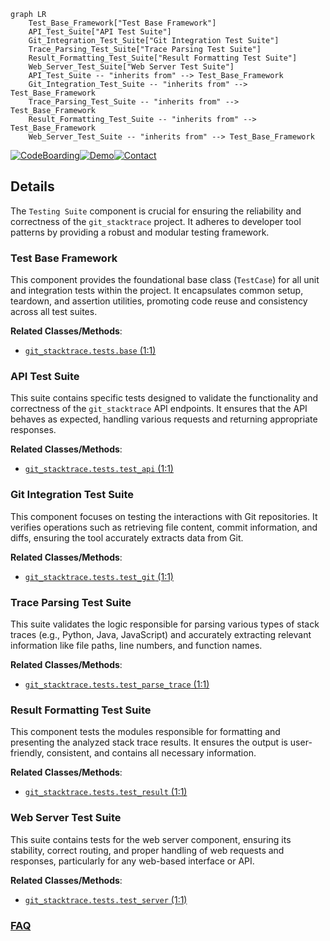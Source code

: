 ```mermaid
graph LR
    Test_Base_Framework["Test Base Framework"]
    API_Test_Suite["API Test Suite"]
    Git_Integration_Test_Suite["Git Integration Test Suite"]
    Trace_Parsing_Test_Suite["Trace Parsing Test Suite"]
    Result_Formatting_Test_Suite["Result Formatting Test Suite"]
    Web_Server_Test_Suite["Web Server Test Suite"]
    API_Test_Suite -- "inherits from" --> Test_Base_Framework
    Git_Integration_Test_Suite -- "inherits from" --> Test_Base_Framework
    Trace_Parsing_Test_Suite -- "inherits from" --> Test_Base_Framework
    Result_Formatting_Test_Suite -- "inherits from" --> Test_Base_Framework
    Web_Server_Test_Suite -- "inherits from" --> Test_Base_Framework
```

[![CodeBoarding](https://img.shields.io/badge/Generated%20by-CodeBoarding-9cf?style=flat-square)](https://github.com/CodeBoarding/GeneratedOnBoardings)[![Demo](https://img.shields.io/badge/Try%20our-Demo-blue?style=flat-square)](https://www.codeboarding.org/demo)[![Contact](https://img.shields.io/badge/Contact%20us%20-%20contact@codeboarding.org-lightgrey?style=flat-square)](mailto:contact@codeboarding.org)

## Details

The `Testing Suite` component is crucial for ensuring the reliability and correctness of the `git_stacktrace` project. It adheres to developer tool patterns by providing a robust and modular testing framework.

### Test Base Framework
This component provides the foundational base class (`TestCase`) for all unit and integration tests within the project. It encapsulates common setup, teardown, and assertion utilities, promoting code reuse and consistency across all test suites.


**Related Classes/Methods**:

- <a href="https://github.com/pinterest/git-stacktrace/blob/master/git_stacktrace/tests/base.py#L1-L1" target="_blank" rel="noopener noreferrer">`git_stacktrace.tests.base` (1:1)</a>


### API Test Suite
This suite contains specific tests designed to validate the functionality and correctness of the `git_stacktrace` API endpoints. It ensures that the API behaves as expected, handling various requests and returning appropriate responses.


**Related Classes/Methods**:

- <a href="https://github.com/pinterest/git-stacktrace/blob/master/git_stacktrace/tests/test_api.py#L1-L1" target="_blank" rel="noopener noreferrer">`git_stacktrace.tests.test_api` (1:1)</a>


### Git Integration Test Suite
This component focuses on testing the interactions with Git repositories. It verifies operations such as retrieving file content, commit information, and diffs, ensuring the tool accurately extracts data from Git.


**Related Classes/Methods**:

- <a href="https://github.com/pinterest/git-stacktrace/blob/master/git_stacktrace/tests/test_git.py#L1-L1" target="_blank" rel="noopener noreferrer">`git_stacktrace.tests.test_git` (1:1)</a>


### Trace Parsing Test Suite
This suite validates the logic responsible for parsing various types of stack traces (e.g., Python, Java, JavaScript) and accurately extracting relevant information like file paths, line numbers, and function names.


**Related Classes/Methods**:

- <a href="https://github.com/pinterest/git-stacktrace/blob/master/git_stacktrace/tests/test_parse_trace.py#L1-L1" target="_blank" rel="noopener noreferrer">`git_stacktrace.tests.test_parse_trace` (1:1)</a>


### Result Formatting Test Suite
This component tests the modules responsible for formatting and presenting the analyzed stack trace results. It ensures the output is user-friendly, consistent, and contains all necessary information.


**Related Classes/Methods**:

- <a href="https://github.com/pinterest/git-stacktrace/blob/master/git_stacktrace/tests/test_result.py#L1-L1" target="_blank" rel="noopener noreferrer">`git_stacktrace.tests.test_result` (1:1)</a>


### Web Server Test Suite
This suite contains tests for the web server component, ensuring its stability, correct routing, and proper handling of web requests and responses, particularly for any web-based interface or API.


**Related Classes/Methods**:

- <a href="https://github.com/pinterest/git-stacktrace/blob/master/git_stacktrace/tests/test_server.py#L1-L1" target="_blank" rel="noopener noreferrer">`git_stacktrace.tests.test_server` (1:1)</a>




### [FAQ](https://github.com/CodeBoarding/GeneratedOnBoardings/tree/main?tab=readme-ov-file#faq)